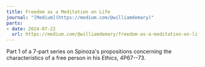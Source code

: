 ```yaml
---
title: Freedom as a Meditation on Life
journal: "[Medium](https://medium.com/@williamdemary)"
parts:
- date: 2024-07-22
  url: https://medium.com/@williamdemary/freedom-as-a-meditation-on-life-8c92d4d08f01
---
```


Part 1 of a 7-part series on Spinoza's propositions concerning the characteristics of a free person in his *Ethics*, 4P67--73.
